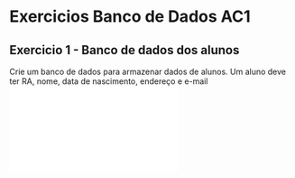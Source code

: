 # Exercicios Banco de Dados AC1
## Exercicio 1 - Banco de dados dos alunos
Crie um banco de dados para armazenar dados de alunos. Um aluno deve ter RA, nome, data de nascimento, endereço e e-mail
![Exercicio 1 - Banco de dados dos alunos](BancoDeDadosAluno.txt)
